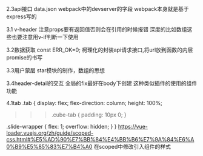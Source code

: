 2.3api接口
data.json
webpack中的devserver的字段
webpack本身就是基于express写的

3.1
v-header
注意props要有返回值否则会在引用的时候报错
深度的比如数组这些也要注意用v-if判断一下使用


3.2数据获取
const ERR_OK=0;
柯理化的封装api请求接口,将url放到函数的内层
promise的书写

3.3用户蒙层
star模块的制作，数组的思想

3.4header-detail的交互
全局的fix最好在body下创建
这种类似插件的使用的组件功能

4.1tab
.tab {
  display: flex;
  flex-direction: column;
  height: 100%;

  >>>.cube-tab {
    padding: 10px 0;
  }

  .slide-wrapper {
    flex: 1;
    overflow: hidden;
  }
}
https://vue-loader.vuejs.org/zh/guide/scoped-css.html#%E5%AD%90%E7%BB%84%E4%BB%B6%E7%9A%84%E6%A0%B9%E5%85%83%E7%B4%A0
在scoped中修改引入组件的样式